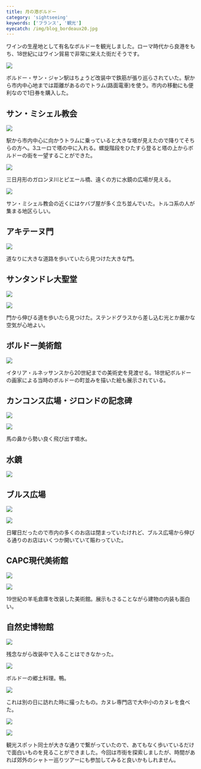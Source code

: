 ```yaml
---
title: 月の港ボルドー
category: 'sightseeing'
keywords: ['フランス', '観光']
eyecatch: /img/blog_bordeaux20.jpg
---
```


ワインの生産地として有名なボルドーを観光しました。ローマ時代から良港をもち、18世紀にはワイン貿易で非常に栄えた街だそうです。

![ ](/img/blog_bordeaux01.jpg)

ボルドー・サン・ジャン駅はちょうど改装中で鉄筋が張り巡らされていた。駅から市内中心地までは距離があるのでトラム(路面電車)を使う。市内の移動にも便利なので1日券を購入した。

## サン・ミシェル教会

![ ](/img/blog_bordeaux02.jpg)

駅から市内中心に向かうトラムに乗っていると大きな塔が見えたので降りてそちらの方へ。3ユーロで塔の中に入れる。螺旋階段をひたすら登ると塔の上からボルドーの街を一望することができた。

![ ](/img/blog_bordeaux03.jpg)

三日月形のガロンヌ川とピエール橋、遠くの方に水鏡の広場が見える。

![ ](/img/blog_bordeaux04.jpg)

サン・ミシェル教会の近くにはケバブ屋が多く立ち並んでいた。トルコ系の人が集まる地区らしい。

## アキテーヌ門

![ ](/img/blog_bordeaux05.jpg)

道なりに大きな道路を歩いていたら見つけた大きな門。

## サンタンドレ大聖堂

![ ](/img/blog_bordeaux06.jpg)

![ ](/img/blog_bordeaux07.jpg)

門から伸びる道を歩いたら見つけた。ステンドグラスから差し込む光とか厳かな空気が心地よい。

## ボルドー美術館

![ ](/img/blog_bordeaux09.jpg)

イタリア・ルネッサンスから20世紀までの美術史を見渡せる。18世紀ボルドーの画家による当時のボルドーの町並みを描いた絵も展示されている。

## カンコンス広場・ジロンドの記念碑

![ ](/img/blog_bordeaux10.jpg)

![ ](/img/blog_bordeaux11.jpg)

馬の鼻から勢い良く飛び出す噴水。

## 水鏡

![ ](/img/blog_bordeaux12.jpg)

## ブルス広場

![ ](/img/blog_bordeaux13.jpg)

![ ](/img/blog_bordeaux14.jpg)

日曜日だったので市内の多くのお店は閉まっていたけれど、ブルス広場から伸びる通りのお店はいくつか開いていて賑わっていた。

## CAPC現代美術館

![ ](/img/blog_bordeaux15.jpg)

![ ](/img/blog_bordeaux16.jpg)

19世紀の羊毛倉庫を改装した美術館。展示もさることながら建物の内装も面白い。

## 自然史博物館

![ ](/img/blog_bordeaux17.jpg)

残念ながら改装中で入ることはできなかった。

![ ](/img/blog_bordeaux18.jpg)

ボルドーの郷土料理。鴨。

![ ](/img/blog_bordeaux19.jpg)

これは別の日に訪れた時に撮ったもの。カヌレ専門店で大中小のカヌレを食べた。

![ ](/img/blog_bordeaux08.jpg)

![ ](/img/blog_bordeaux20.jpg)

観光スポット同士が大きな通りで繋がっていたので、あてもなく歩いているだけで面白いものを見ることができました。今回は市街を探索しましたが、時間があれば郊外のシャトー巡りツアーにも参加してみると良いかもしれません。